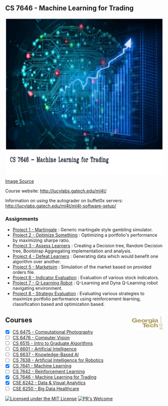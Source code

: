 ## CS 7646 - Machine Learning for Trading

<img src="https://github.com/Jadams29/Georgia-Tech/blob/master/misc/cs7646.png" align="center" width="900" height="500">

[Image Source](https://scitechdaily.com/ai-system-using-neural-networks-with-deep-learning-beats-stock-market-in-simulation/)


Course website: http://lucylabs.gatech.edu/ml4t/

Information on using the autograder on buffet0x servers: http://lucylabs.gatech.edu/ml4t/ml4t-software-setup/

### Assignments
* [Project 1 - Martingale](https://github.com/Jadams29/Georgia-Tech/tree/master/CS%207646%20-%20Machine%20Learning%20for%20Trading/Project%201%20-%20Martingale) : Generic martingale style gambling simulator.
* [Project 2 - Optimize Something](https://github.com/Jadams29/Georgia-Tech/tree/master/CS%207646%20-%20Machine%20Learning%20for%20Trading/Project%202%20-%20Optimize%20Something) : Optimizing a portfolio's performance by maximizing sharpe ratio. 
* [Project 3 - Assess Learners](https://github.com/Jadams29/Georgia-Tech/tree/master/CS%207646%20-%20Machine%20Learning%20for%20Trading/Project%203%20-%20Assess%20Learners) : Creating a Decision tree, Random Decision tree, Bootstrap Aggregating implementation and analysis.
* [Project 4 - Defeat Learners](https://github.com/Jadams29/Georgia-Tech/tree/master/CS%207646%20-%20Machine%20Learning%20for%20Trading/Project%204%20-%20Defeat%20Learners) : Generating data which would benefit one algorithm over another.
* [Project 5 - Marketsim](https://github.com/Jadams29/Georgia-Tech/tree/master/CS%207646%20-%20Machine%20Learning%20for%20Trading/Project%205%20-%20Marketsim) : Simulation of the market based on provided orders file.
* [Project 6 - Indicator Evaluation](https://github.com/Jadams29/Georgia-Tech/tree/master/CS%207646%20-%20Machine%20Learning%20for%20Trading/Project%206%20-%20Indicator%20Evaluation) : Evaluation of various stock indicators. 
* [Project 7 - Q-Learning Robot](https://github.com/Jadams29/Georgia-Tech/tree/master/CS%207646%20-%20Machine%20Learning%20for%20Trading/Project%207%20-%20Q-Learning%20Robot) : Q-Learning and Dyna Q-Learning robot navigating environment. 
* [Project 8 - Strategy Evaluation](https://github.com/Jadams29/Georgia-Tech/tree/master/CS%207646%20-%20Machine%20Learning%20for%20Trading/Project%208%20-%20Strategy%20Evaluation) : Evaluating various strategies to maximize portfolio performance using reinforcement learning, classification based and optimization based.



## Courses <img src="https://github.com/Jadams29/Georgia-Tech/blob/master/gt-logo.png" align="right" width="100">
- [X] [CS 6475 - Computational Photography](https://github.com/Jadams29/Georgia-Tech/tree/master/CS%206475%20-%20Computational%20Photography)
- [ ] [CS 6476 - Computer Vision](https://github.com/Jadams29/Georgia-Tech/tree/master/CS%206476%20-%20Computer%20Vision)
- [ ] [CS 6515 - Intro to Graduate Algorithms](https://github.com/Jadams29/Georgia-Tech/tree/master/CS%206515%20-%20Intro%20to%20Graduate%20Algorithms)
- [ ] [CS 6601 - Artificial Intelligence](https://github.com/Jadams29/Georgia-Tech/tree/master/CS%206601%20-%20Artificial%20Intelligence)
- [ ] [CS 6637 - Knowledge-Based AI](https://github.com/Jadams29/Georgia-Tech/tree/master/CS%207637%20-%20Knowledge-Based%20AI)
- [ ] [CS 7638 - Artificial Intelligence for Robotics](https://github.com/Jadams29/Georgia-Tech/tree/master/CS%207638%20-%20Artificial%20Intelligence%20for%20Robotics)
- [X] [CS 7641 - Machine Learning](https://github.com/Jadams29/Georgia-Tech/tree/master/CS%207641%20-%20Machine%20Learning)
- [ ] [CS 7642 - Reinforcement Learning](https://github.com/Jadams29/Georgia-Tech/tree/master/CS%207642%20-%20Reinforcement%20Learning)
- [X] [CS 7646 - Machine Learning for Trading](https://github.com/Jadams29/Georgia-Tech/tree/master/CS%207646%20-%20Machine%20Learning%20for%20Trading)
- [X] [CSE 6242 - Data & Visual Analytics](https://github.com/Jadams29/Georgia-Tech/tree/master/CSE%206242%20-%20Data%20%26%20Visual%20Analytics)
- [ ] [CSE 6250 - Big Data Healthcare](https://github.com/Jadams29/Georgia-Tech/tree/master/CSE%206250%20-%20Big%20Data%20Healthcare)

[![Licensed under the MIT License](https://img.shields.io/badge/License-MIT-blue.svg)](https://github.com/Microsoft/BosqueLanguage/blob/master/LICENSE.txt)
[![PR's Welcome](https://img.shields.io/badge/PRs%20-welcome-brightgreen.svg)](#contribute)




